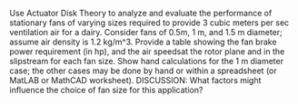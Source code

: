 Use Actuator Disk Theory to analyze and evaluate the performance of stationary fans of varying sizes required to provide 3 cubic meters per sec ventilation air for a dairy. Consider fans of 0.5m, 1 m, and 1.5 m diameter;
assume air density is 1.2 kg/m^3. Provide a table showing the fan brake power requirement (in hp), and the air speedsat the rotor plane and in the slipstream for each fan size.
Show hand calculations for the 1 m diameter case; the other cases may be done by hand or within a spreadsheet (or MatLAB or MathCAD worksheet).
DISCUSSION: What factors might influence the choice of fan size for this application?
